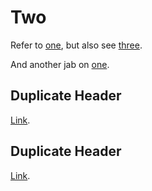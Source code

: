# Two

Refer to [one](../one.md), but also
see [three](../three.md#hi).

And another jab on [one](/one.md#one).

## Duplicate Header

[Link](#duplicate-header).

## Duplicate Header

[Link](#duplicate-header-1).
